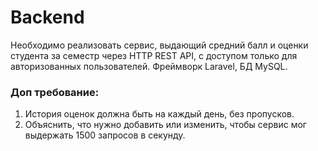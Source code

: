 # Backend

Необходимо реализовать сервис, выдающий средний балл и оценки студента за семестр через HTTP REST API, с доступом только для авторизованных пользователей.
Фреймворк Laravel, БД MySQL.
### Доп требование:
1. История оценок должна быть на каждый день, без пропусков.
2. Объяснить, что нужно добавить или изменить, чтобы сервис мог выдержать 1500 запросов в секунду.
